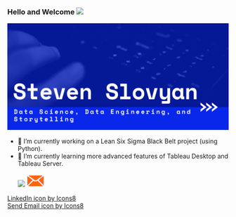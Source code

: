 

### Hello and Welcome <img src="https://raw.githubusercontent.com/MartinHeinz/MartinHeinz/master/wave.gif" width="30px">  

![Header](https://github.com/sslovyan/sslovyan/blob/f9180d94e622d592996aa6288069a5882120c3c1/GitHub%20Header.png)

- 🔭 I’m currently working on a Lean Six Sigma Black Belt project (using Python).
- 🌱 I’m currently learning more advanced features of Tableau Desktop and Tableau Server. <br>
<br> [<img src="https://img.icons8.com/color/48/000000/linkedin.png">](https://www.linkedin.com/in/steven-slovyan/) [<img src="https://github.com/sslovyan/sslovyan/blob/9d2ecd605711f6d8457f4d198df99f0a19c7d423/emailIcon.png"/>](mailto:sslovyan@ucsd.edu)

<a href="https://icons8.com/icon/13930/linkedin">LinkedIn icon by Icons8</a> <br>
<a href="https://icons8.com/icon/93477/send-email">Send Email icon by Icons8</a>

<!--
**sslovyan/sslovyan** is a ✨ _special_ ✨ repository because its `README.md` (this file) appears on your GitHub profile.

Here are some ideas to get you started:

- 🔭 I’m currently working on ...
- 🌱 I’m currently learning ...
- 👯 I’m looking to collaborate on ...
- 🤔 I’m looking for help with ...
- 💬 Ask me about ...
- 📫 How to reach me: ...
- 😄 Pronouns: ...
- ⚡ Fun fact: ...
-->
